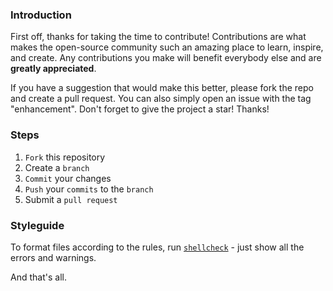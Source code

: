 ### Introduction

First off, thanks for taking the time to contribute! Contributions are what makes the open-source community such an amazing place to learn, inspire, and create. Any contributions you make will benefit everybody else and are **greatly appreciated**.

If you have a suggestion that would make this better, please fork the repo and create a pull request. You can also simply open an issue with the tag "enhancement". Don't forget to give the project a star! Thanks!

### Steps

1. `Fork` this repository
2. Create a `branch`
3. `Commit` your changes
4. `Push` your `commits` to the `branch`
5. Submit a `pull request`

### Styleguide

To format files according to the rules, run [`shellcheck`](https://github.com/koalaman/shellcheck) - just show all the errors and warnings.

And that's all.

